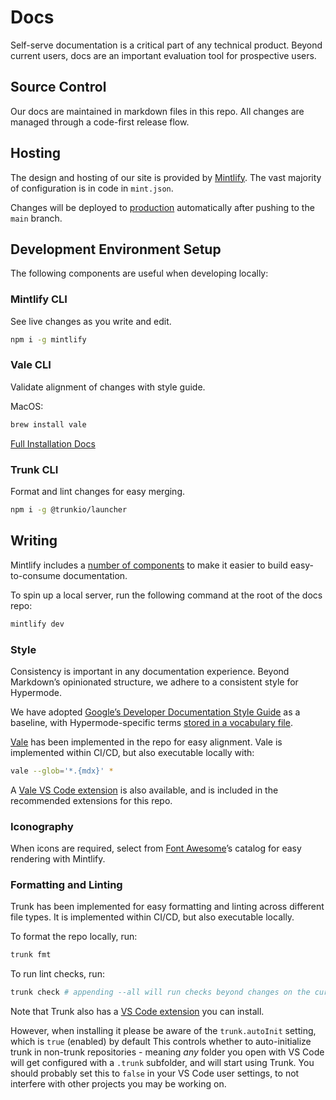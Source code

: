 # Docs

Self-serve documentation is a critical part of any technical product. Beyond current users, docs are
an important evaluation tool for prospective users.

## Source Control

Our docs are maintained in markdown files in this repo. All changes are managed through a code-first
release flow.

## Hosting

The design and hosting of our site is provided by [Mintlify](https://mintlify.com/). The vast
majority of configuration is in code in `mint.json`.

Changes will be deployed to [production](https://docs.hypermode.com) automatically after pushing to
the `main` branch.

## Development Environment Setup

The following components are useful when developing locally:

### Mintlify CLI

See live changes as you write and edit.

```bash
npm i -g mintlify
```

### Vale CLI

Validate alignment of changes with style guide.

MacOS:

```bash
brew install vale
```

[Full Installation Docs](https://vale.sh/docs/vale-cli/installation/)

### Trunk CLI

Format and lint changes for easy merging.

```bash
npm i -g @trunkio/launcher
```

## Writing

Mintlify includes a [number of components](https://mintlify.com/docs/content/components/accordions)
to make it easier to build easy-to-consume documentation.

To spin up a local server, run the following command at the root of the docs repo:

```bash
mintlify dev
```

### Style

Consistency is important in any documentation experience. Beyond Markdown’s opinionated structure,
we adhere to a consistent style for Hypermode.

We have adopted [Google’s Developer Documentation Style Guide](https://developers.google.com/style/)
as a baseline, with Hypermode-specific terms
[stored in a vocabulary file](./styles/config/vocabularies/general/accept.txt).

[Vale](https://vale.sh/) has been implemented in the repo for easy alignment. Vale is implemented
within CI/CD, but also executable locally with:

```bash
vale --glob='*.{mdx}' *
```

A
[Vale VS Code extension](https://marketplace.visualstudio.com/items?itemName=ChrisChinchilla.vale-vscode)
is also available, and is included in the recommended extensions for this repo.

### Iconography

When icons are required, select from [Font Awesome](https://fontawesome.com/icons)’s catalog for
easy rendering with Mintlify.

### Formatting and Linting

Trunk has been implemented for easy formatting and linting across different file types. It is
implemented within CI/CD, but also executable locally.

To format the repo locally, run:

```bash
trunk fmt
```

To run lint checks, run:

```bash
trunk check # appending --all will run checks beyond changes on the current branch
```

Note that Trunk also has a
[VS Code extension](https://marketplace.visualstudio.com/items?itemName=Trunk.io) you can install.

However, when installing it please be aware of the `trunk.autoInit` setting, which is `true`
(enabled) by default This controls whether to auto-initialize trunk in non-trunk repositories -
meaning _any_ folder you open with VS Code will get configured with a `.trunk` subfolder, and will
start using Trunk. You should probably set this to `false` in your VS Code user settings, to not
interfere with other projects you may be working on.
